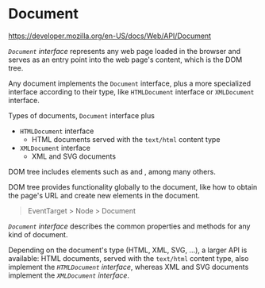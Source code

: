 # Document

https://developer.mozilla.org/en-US/docs/Web/API/Document

*`Document` interface* represents any web page loaded in the browser and serves as an entry point into the web page's content, which is the DOM tree.

Any document implements the `Document` interface, plus a more specialized interface according to their type, like `HTMLDocument` interface or `XMLDocument` interface.

Types of documents, `Document` interface plus
- `HTMLDocument` interface
  - HTML documents served with the `text/html` content type
- `XMLDocument` interface
  - XML and SVG documents


DOM tree includes elements such as <body> and <table>, among many others.

DOM tree provides functionality globally to the document, like how to obtain the page's URL and create new elements in the document.

>EventTarget > Node > Document

*`Document` interface* describes the common properties and methods for any kind of document.

Depending on the document's type (HTML, XML, SVG, …), a larger API is available: HTML documents, served with the `text/html` content type, also implement the *`HTMLDocument` interface*, whereas XML and SVG documents implement the *`XMLDocument` interface*.
